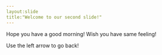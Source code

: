 ```yaml
---
layout:slide
title:"Welcome to our second slide!"
---
```

Hope you have a good morning!
Wish you have same feeling!

Use the left arrow to go back!
